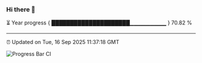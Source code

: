 ### Hi there 👋

⏳ Year progress { █████████████████████▁▁▁▁▁▁▁▁▁ } 70.82 %

---

⏰ Updated on Tue, 16 Sep 2025 11:37:18 GMT

![Progress Bar CI](https://github.com/IshwaranRudhara/GIT-ACTION/workflows/Progress%20Bar%20CI/badge.svg)
